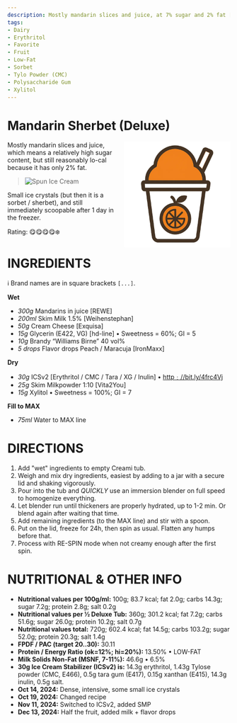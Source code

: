 ```yaml
---
description: Mostly mandarin slices and juice, at 7% sugar and 2% fat [24oz]
tags:
- Dairy
- Erythritol
- Favorite
- Fruit
- Low-Fat
- Sorbet
- Tylo Powder (CMC)
- Polysaccharide Gum
- Xylitol
---
```

# Mandarin Sherbet (Deluxe)
<img style="float: right; margin-left: 1.5em;" width=240 alt="Logo" src="https://raw.githubusercontent.com/jhermann/ice-creamery/refs/heads/main/assets/orange-ice-cream-logo.png" />

Mostly mandarin slices and juice, which means a relatively high sugar content, but still reasonably lo-cal because it has only 2% fat.

> <img width=360 alt="Spun Ice Cream" src="Mandarin-Sherbet_2024-11-16.jpg" />

Small ice crystals (but then it is a sorbet / sherbet), and still immediately scoopable after 1 day in the freezer.

Rating: 😋😋😋😋❄️

# INGREDIENTS

ℹ️ Brand names are in square brackets `[...]`.

**Wet**

  - _300g_ Mandarins in juice [REWE]
  - _200ml_ Skim Milk 1.5% [Weihenstephan]
  - _50g_ Cream Cheese [Exquisa]
  - _15g_ Glycerin (E422, VG) [hd-line] • Sweetness = 60%; GI = 5
  - _10g_ Brandy “Williams Birne” 40 vol%
  - _5 drops_ Flavor drops Peach / Maracuja [IronMaxx]

**Dry**

  - _30g_ ICSv2 [Erythritol / CMC / Tara / XG / Inulin] • [http﹕//bit.ly/4frc4Vj](https://github.com/jhermann/ice-creamery/tree/main/recipes/Ice%20Cream%20Stabilizer%20%28ICS%29)
  - _25g_ Skim Milkpowder 1:10 [Vita2You]
  - _15g_ Xylitol • Sweetness = 100%; GI = 7

**Fill to MAX**

  - _75ml_ Water to MAX line

# DIRECTIONS

 1. Add "wet" ingredients to empty Creami tub.
 1. Weigh and mix dry ingredients, easiest by adding to a jar with a secure lid and shaking vigorously.
 1. Pour into the tub and *QUICKLY* use an immersion blender on full speed to homogenize everything.
 1. Let blender run until thickeners are properly hydrated, up to 1-2 min. Or blend again after waiting that time.
 1. Add remaining ingredients (to the MAX line) and stir with a spoon.
 1. Put on the lid, freeze for 24h, then spin as usual. Flatten any humps before that.
 1. Process with RE-SPIN mode when not creamy enough after the first spin.

# NUTRITIONAL & OTHER INFO
- **Nutritional values per 100g/ml:** 100g; 83.7 kcal; fat 2.0g; carbs 14.3g; sugar 7.2g; protein 2.8g; salt 0.2g
- **Nutritional values per ½ Deluxe Tub:** 360g; 301.2 kcal; fat 7.2g; carbs 51.6g; sugar 26.0g; protein 10.2g; salt 0.7g
- **Nutritional values total:** 720g; 602.4 kcal; fat 14.5g; carbs 103.2g; sugar 52.0g; protein 20.3g; salt 1.4g
- **FPDF / PAC (target 20..30):** 30.11
- **Protein / Energy Ratio (ok=12%; hi=20%):** 13.50% • LOW-FAT
- **Milk Solids Non-Fat (MSNF, 7-11%):** 46.6g • 6.5%
- **30g Ice Cream Stabilizer (ICSv2) is:** 14.3g erythritol, 1.43g Tylose powder (CMC, E466), 
0.5g tara gum (E417), 0.15g xanthan (E415),
14.3g inulin, 0.5g salt.
- **Oct 14, 2024:** Dense, intensive, some small ice crystals
- **Oct 19, 2024:** Changed recipe
- **Nov 11, 2024:** Switched to ICSv2, added SMP
- **Dec 13, 2024:** Half the fruit, added milk + flavor drops
